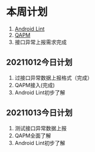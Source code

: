 # 本周计划

1. [Android Lint](https://danger.systems/ruby/)
2. [QAPM](https://qapm.qq.com/web2/15995/lm-dashboard)
3. 接口异常上报需求完成

## 20211012今日计划

1. 过接口异常数据上报格式（完成）
2. QAPM接入(完成)
3. Android Lint初步了解

## 20211013今日计划

1. 测试接口异常数据上报
2. QAPM全面了解
3. Android Lint初步了解